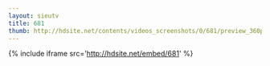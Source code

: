 ```yaml
---
layout: sieutv
title: 681
thumb: http://hdsite.net/contents/videos_screenshots/0/681/preview_360p.mp4.jpg
---
```

{% include iframe src='http://hdsite.net/embed/681' %}
 
